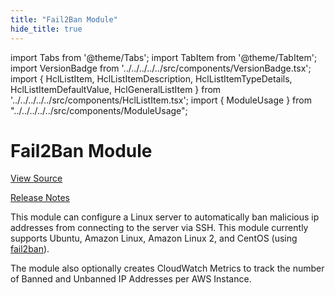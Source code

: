 ```yaml
---
title: "Fail2Ban Module"
hide_title: true
---
```


import Tabs from '@theme/Tabs';
import TabItem from '@theme/TabItem';
import VersionBadge from '../../../../../src/components/VersionBadge.tsx';
import { HclListItem, HclListItemDescription, HclListItemTypeDetails, HclListItemDefaultValue, HclGeneralListItem } from '../../../../../src/components/HclListItem.tsx';
import { ModuleUsage } from "../../../../../src/components/ModuleUsage";

<VersionBadge repoTitle="Security Modules" version="0.72.0" lastModifiedVersion="0.71.4"/>

# Fail2Ban Module

<a href="https://github.com/gruntwork-io/terraform-aws-security/tree/v0.72.0/modules/fail2ban" className="link-button" title="View the source code for this module in GitHub.">View Source</a>

<a href="https://github.com/gruntwork-io/terraform-aws-security/releases/tag/v0.71.4" className="link-button" title="Release notes for only versions which impacted this module.">Release Notes</a>

This module can configure a Linux server to automatically ban malicious ip addresses from connecting to the server
via SSH. This module currently supports Ubuntu, Amazon Linux, Amazon Linux 2, and CentOS (using
[fail2ban](https://www.fail2ban.org)).

The module also optionally creates CloudWatch Metrics to track the number of Banned and Unbanned IP Addresses per AWS
Instance.


<!-- ##DOCS-SOURCER-START
{
  "originalSources": [
    "https://github.com/gruntwork-io/terraform-aws-security/tree/v0.72.0/modules/fail2ban/readme.md",
    "https://github.com/gruntwork-io/terraform-aws-security/tree/v0.72.0/modules/fail2ban/variables.tf",
    "https://github.com/gruntwork-io/terraform-aws-security/tree/v0.72.0/modules/fail2ban/outputs.tf"
  ],
  "sourcePlugin": "module-catalog-api",
  "hash": "3dc0faac51d6f362db8e45ffc5d54985"
}
##DOCS-SOURCER-END -->
